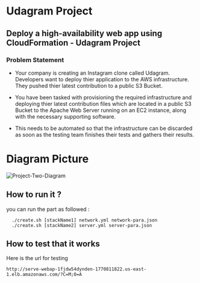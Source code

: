# Udagram Project
## Deploy a high-availability web app using CloudFormation - Udagram Project

### Problem Statement 
* Your company is creating an Instagram clone called Udagram. Developers want to deploy thier application to the AWS infrastructure. They pushed thier latest contribution to a public S3 Bucket.  

* You have been tasked with provisioning the required infrastructure and deploying thier latest contribution files which are located in a public S3 Bucket to the Apache Web Server running on an EC2 instance, along with the necessary supporting software.

* This needs to be automated so that the infrastructure can be discarded as soon as the testing team finishes their tests and gathers their results.

# Diagram Picture 


![Project-Two-Diagram](https://user-images.githubusercontent.com/72177003/207866647-57224a99-ba6c-47a9-970f-74e53503b634.jpeg)



How to run it ?
-------------------
  you can run the part as followed :
  ```
    ./create.sh [stackName1] network.yml network-para.json
    ./create.sh [stackName2] server.yml server-para.json
  ```

How to test that it works
----------------------------
Here is the url for testing
```
http://serve-webap-1fjdw54dynden-1770811822.us-east-1.elb.amazonaws.com/?C=M;O=A 
```
